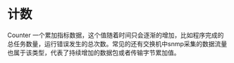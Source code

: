 # 计数


Counter 一个累加指标数据，这个值随着时间只会逐渐的增加，比如程序完成的总任务数量，运行错误发生的总次数。常见的还有交换机中snmp采集的数据流量也属于该类型，代表了持续增加的数据包或者传输字节累加值。
